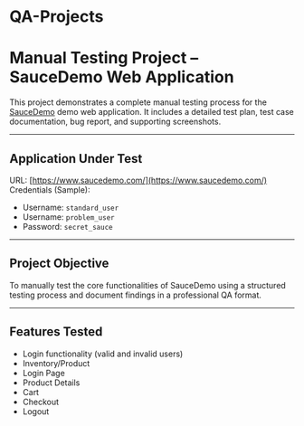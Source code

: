 # QA-Projects

# Manual Testing Project – SauceDemo Web Application

This project demonstrates a complete manual testing process for the [SauceDemo](https://www.saucedemo.com/) demo web application. It includes a detailed test plan, test case documentation, bug report, and supporting screenshots.

---

## Application Under Test

URL: [https://www.saucedemo.com/](https://www.saucedemo.com/)  
Credentials (Sample):
- Username: `standard_user`
- Username: `problem_user`
- Password: `secret_sauce`

---

## Project Objective

To manually test the core functionalities of SauceDemo using a structured testing process and document findings in a professional QA format.

---

## Features Tested

- Login functionality (valid and invalid users)
- Inventory/Product
- Login Page
- Product Details
- Cart
- Checkout
- Logout
